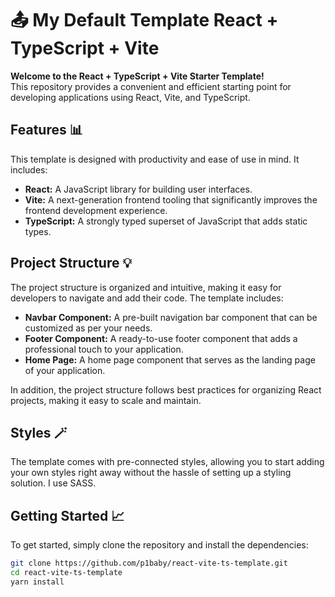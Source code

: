 # 📤 My Default Template React + TypeScript + Vite

**Welcome to the React + TypeScript + Vite Starter Template!**<br>
This repository provides a convenient and efficient starting point for developing applications using React, Vite, and TypeScript.

## Features 📊

This template is designed with productivity and ease of use in mind. It includes:

- **React:** A JavaScript library for building user interfaces.
- **Vite:** A next-generation frontend tooling that significantly improves the frontend development experience.
- **TypeScript:** A strongly typed superset of JavaScript that adds static types.

## Project Structure 💡

The project structure is organized and intuitive, making it easy for developers to navigate and add their code. The template includes:

- **Navbar Component:** A pre-built navigation bar component that can be customized as per your needs.
- **Footer Component:** A ready-to-use footer component that adds a professional touch to your application.
- **Home Page:** A home page component that serves as the landing page of your application.

In addition, the project structure follows best practices for organizing React projects, making it easy to scale and maintain.

## Styles 🪄

The template comes with pre-connected styles, allowing you to start adding your own styles right away without the hassle of setting up a styling solution. I use SASS.

## Getting Started 📈

To get started, simply clone the repository and install the dependencies:

```bash
git clone https://github.com/p1baby/react-vite-ts-template.git
cd react-vite-ts-template
yarn install
